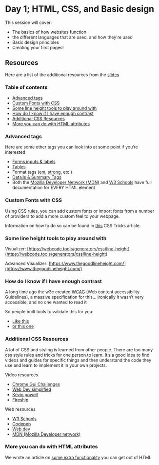 # Day 1; HTML, CSS, and Basic design

This session will cover:

- The basics of how websites function
- the different languages that are used, and how they're used
- Basic design principles
- Creating your first pages!

## Resources

Here are a list of the additional resources from the [slides](https://docs.google.com/presentation/d/1UeeeqP4xZ2r_ykNOLOZfKaOWVbhgrW9bHaAn81_3CGQ/edit?usp=sharing)

### Table of contents
- [Advanced tags](#advanced-tags)
- [Custom Fonts with CSS](#custom-fonts-with-css)
- [Some line height tools to play around with](#some-line-height-tools-to-play-around-with)
- [How do I know if I have enough contrast](#how-do-i-know-if-i-have-enough-contrast)
- [Additional CSS Resources](#additional-css-resources)
- [More you can do with HTML attributes](#more-you-can-do-with-html-attributes)


### Advanced tags

Here are some other tags you can look into at some point if you’re interested

- [Forms,inputs & labels](https://www.w3schools.com/TAgs/tag_form.asp)
- [Tables](https://www.w3schools.com/TAgs/tag_table.asp)
- Format tags ([em](https://www.w3schools.com/TAgs/tag_em.asp), [strong](https://www.w3schools.com/TAgs/tag_strong.asp), etc.)
- [Details & Summary Tags](https://www.w3schools.com/TAgs/tag_details.asp)
- Both the [Mozilla Developer Network (MDN)](https://developer.mozilla.org/en-US/docs/Web/HTML/Element) and [W3 Schools](https://www.w3schools.com/tags/default.asp) have full documentation for EVERY HTML element

### Custom Fonts with CSS

Using CSS rules, you can add custom fonts or import fonts from a number of providers to add a more custom feel to your webpage.

Information on how to do so can be found in [this](https://css-tricks.com/snippets/css/using-font-face-in-css/) CSS Tricks article.

### Some line height tools to play around with

Visualizer: [https://webcode.tools/generators/css/line-height](https://webcode.tools/generators/css/line-height)

Advanced Visualizer: [https://www.thegoodlineheight.com/](https://www.thegoodlineheight.com/)

### How do I know if I have enough contrast

A long time ago the w3c created [WCAG](https://www.w3.org/TR/WCAG21/) (Web content accessibility Guidelines), a massive specification for this… ironically it wasn’t very accessible, and no one wanted to read it

So people built tools to validate this for you:

-   [Like this](https://color.a11y.com/?wc3)
-   [or this one](https://contrastchecker.com/)

### Additional CSS Resources

A lot of CSS and styling is learned from other people. There are too many css style rules and tricks for one person to learn. It’s a good idea to find videos and guides for specific things and then understand the code they use and learn to implement it in your own projects.

Video resources

-   [Chrome Gui Challenges](https://www.youtube.com/watch?v=CXJv6zM003M&list=PLNYkxOF6rcIAaV1wwI9540OC_3XoIzMjQ)
-   [Web Dev simplified](https://www.youtube.com/c/WebDevSimplified)
-   [Kevin powell](https://www.youtube.com/kepowob)
-   [Fireship](https://www.youtube.com/c/Fireship)


Web resources

-   [W3 Schools](https://www.w3schools.com/)
-   [Codepen](https://codepen.io/)
-   [Web.dev](https://web.dev/learn/)
-   [MDN (Mozilla Developer network)](https://developer.mozilla.org/en-US/)

### More you can do with HTML attributes

We wrote an article on [some extra functionality](https://schulichignite.com/blog/taking-your-html-elements-further/) you can get out of HTML
